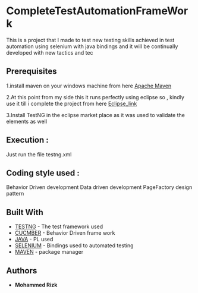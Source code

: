 # CompleteTestAutomationFrameWork

This is a project that I made to test new testing skills achieved in test automation using selenium with java bindings and it will be continually developed with new tactics and tec


## Prerequisites

1.install maven  on your windows machine from here [Apache Maven](https://docs.wso2.com/display/IS323/Installing+Apache+Maven+on+Windows)

2.At this point from my side this it runs perfectly using eclipse so , kindly use it till i complete the project from here [Eclipse_link](https://www.eclipse.org/downloads/?FEATURED_STORY)

3.Install TestNG in the eclipse market place as it was used to validate the elements as well



## Execution :

Just run the file testng.xml


##  Coding style used :
Behavior Driven development
Data driven development
PageFactory design pattern



## Built With

* [TESTNG](https://testng.org/doc/) - The test framework used
* [CUCMBER](https://cucumber.io/) - Behavior Driven frame work
* [JAVA](https://www.oracle.com/technetwork/java/javase/downloads/jdk12-downloads-5295953.html) - PL used
* [SELENIUM](https://www.seleniumhq.org/) - Bindings used to automated testing
* [MAVEN](https://docs.wso2.com/display/IS323/Installing+Apache+Maven+on+Windows) - package manager


## Authors

* **Mohammed Rizk**


